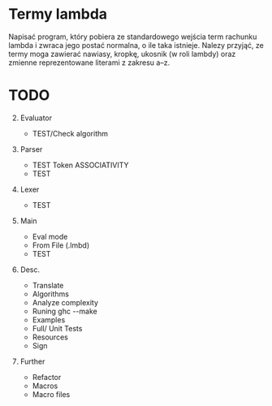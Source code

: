 # Termy lambda 
Napisać program, który pobiera ze standardowego wejścia term rachunku lambda i zwraca jego postać normalna, o ile taka istnieje. Nalezy przyjąć, ze termy moga zawierać nawiasy, kropkę, ukosnik (w roli lambdy) oraz zmienne reprezentowane literami z zakresu a–z.

# TODO
2. Evaluator
    - TEST/Check algorithm
3. Parser
    - TEST Token ASSOCIATIVITY 
    - TEST
4. Lexer
    - TEST
5. Main
    - Eval mode
    - From File (.lmbd)
    - TEST
6. Desc.
    - Translate
    - Algorithms
    - Analyze complexity
    - Runing ghc --make
    - Examples
    - Full/ Unit Tests
    - Resources
    - Sign

7. Further
    - Refactor
    - Macros
    - Macro files

